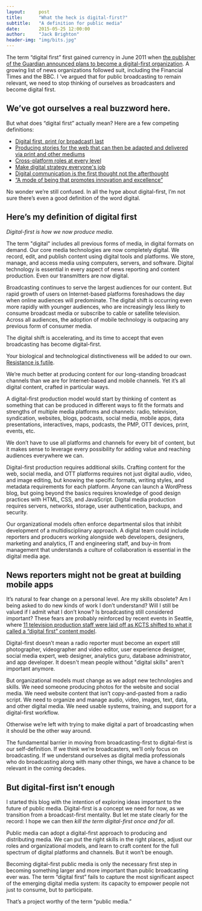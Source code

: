 ```yaml
---
layout:     post
title:      "What the heck is digital-first?"
subtitle:   "A definition for public media"
date:       2015-05-25 12:00:00
author:     "Jack Brighton"
header-img: "img/bits.jpg"
---
```


The term “digital first” first gained currency in June 2011 when [the publisher of the Guardian announced plans to become a digital-first organization](http://www.theguardian.com/gnm-press-office/guardian-news-media-digital-first-organisation). A growing list of news organizations followed suit, including the Financial Times and the BBC. I ‘ve argued that for public broadcasting to remain relevant, we need to stop thinking of ourselves as broadcasters and become digital first. 

## We’ve got ourselves a real buzzword here. 

But what does “digital first” actually mean? Here are a few competing definitions:

- [Digital first, print (or broadcast) last](http://www.inma.org/blogs/integrated-advertising-sales/post.cfm/so-what-soes-digital-first-really-mean)
- [Producing stories for the web that can then be adapted and delivered via print and other mediums](http://www.epublishing.com/blogs/1-the-epublishing-blog/post/256-the-digital-first-publishing-strategy--it-s-about-time-)
- [Cross-platform roles at every level](https://www.journalism.co.uk/news/key-lessons-from-digital-first-magazine-leaders/s2/a554179/) 
- [Make digital strategy everyone's job](http://www.huffingtonpost.com/vala-afshar/digital-first_b_4975207.html)
- [Digital communication is the first thought not the afterthought](http://digitalbydefault.com/2012/09/29/digital-thirst/)
- [“A mode of being that promotes innovation and excellence”](http://www.technologyreview.com/view/428072/technology-review-goes-digital-first/)

No wonder we’re still confused. In all the hype about digital-first, I’m not sure there’s even a good definition of the word digital.

## Here’s my definition of digital first

_Digital-first is how we now produce media_. 

The term "digital" includes all previous forms of media, in digital formats on demand. Our core media technologies are now completely digital. We record, edit, and publish content using digital tools and platforms. We store, manage, and access media using computers, servers, and software. Digital technology is essential in every aspect of news reporting and content production. Even our transmitters are now digital.

Broadcasting continues to serve the largest audiences for our content. But rapid growth of users on Internet-based platforms foreshadows the day when online audiences will predominate. The digital shift is occurring even more rapidly with younger audiences, who are increasingly less likely to consume broadcast media or subscribe to cable or satellite television. Across all audiences, the adoption of mobile technology is outpacing any previous form of consumer media.

The digital shift is accelerating, and its time to accept that even broadcasting has become digital-first.


Your biological and technological distinctiveness will be added to our own. [Resistance is futile](http://en.wikipedia.org/wiki/Borg_%28Star_Trek%29).

We’re much better at producing content for our long-standing broadcast channels than we are for Internet-based and mobile channels. Yet it’s all digital content, crafted in particular ways. 

A digital-first production model would start by thinking of content as something that can be produced in different ways to fit the formats and strengths of multiple media platforms and channels: radio, television, syndication, websites, blogs, podcasts, social media, mobile apps, data presentations, interactives, maps, podcasts, the PMP, OTT devices, print, events, etc. 

We don’t have to use all platforms and channels for every bit of content, but it makes sense to leverage every possibility for adding value and reaching audiences everywhere we can.

Digital-first production requires additional skills. Crafting content for the web, social media, and OTT platforms requires not just digital audio, video, and image editing, but knowing the specific formats, writing styles, and metadata requirements for each platform.  Anyone can launch a WordPress blog, but going beyond the basics requires knowledge of good design practices with HTML, CSS, and JavaScript. Digital media production requires servers, networks, storage, user authentication, backups, and security.

Our organizational models often enforce departmental silos that inhibit development of a multidisciplinary approach. A digital team could include reporters and producers working alongside web developers, designers, marketing and analytics, IT and engineering staff, and buy-in from management that understands a culture of collaboration is essential in the digital media age.

## News reporters might not be great at building mobile apps

It’s natural to fear change on a personal level. Are my skills obsolete? Am I being asked to do new kinds of work I don’t understand? Will I still be valued if I admit what I don’t know? Is broadcasting still considered important? These fears are probably reinforced by recent events in Seattle, where [11 television production staff were laid off as KCTS shifted to what it called a “digital first” content model](http://current.org/2015/04/kcts-in-seattle-switches-to-digital-first-content-approach-cuts-11-employees/). 

Digital-first doesn’t mean a radio reporter must become an expert still photographer, videographer and video editor, user experience designer, social media expert, web designer, analytics guru, database administrator, and app developer. It doesn't mean people without "digital skills" aren't important anymore. 

But organizational models must change as we adopt new technologies and skills. We need someone producing photos for the website and social media. We need website content that isn’t copy-and-pasted from a radio script. We need to organize and manage audio, video, images, text, data, and other digital media. We need usable systems, training, and support for a digital-first workflow.  

Otherwise we’re left with trying to make digital a part of broadcasting when it should be the other way around. 

The fundamental barrier in moving from broadcasting-first to digital-first is our self-definition. If we think we’re broadcasters, we’ll only focus on broadcasting. If we understand ourselves as digital media professionals who do broadcasting along with many other things, we have a chance to be relevant in the coming decades.


## But digital-first isn’t enough

I started this blog with the intention of exploring ideas important to the future of public media. Digital-first is a concept we need for now, as we transition from a broadcast-first mentality. But let me state clearly for the record: I hope we can then _kill the term digital-first once and for all_.

Public media can adopt a digital-first approach to producing and distributing media. We can put the right skills in the right places, adjust our roles and organizational models, and learn to craft content for the full spectrum of digital platforms and channels. But it won’t be enough. 

Becoming digital-first public media is only the necessary first step in becoming something larger and more important than public broadcasting ever was. The term “digital first” fails to capture the most significant aspect of the emerging digital media system: its capacity to empower people not just to consume, but to participate.  

That’s a project worthy of the term “public media.”
